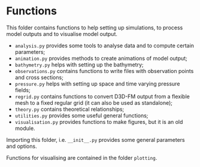 # Functions

This folder contains functions to help setting up simulations, to process model outputs and to visualise model output.

* `analysis.py` provides some tools to analyse data and to compute certain parameters;
* `animation.py` provides methods to create animations of model output;
* `bathymetry.py` helps with setting up the bathymetry;
* `observations.py` contains functions to write files with observation points and cross sections;
* `pressure.py` helps with setting up space and time varying pressure fields;
* `regrid.py` contains functions to convert D3D-FM output from a flexible mesh to a fixed regular grid (it can also be used as standalone);
* `theory.py` contains theoretical relationships;
* `utilities.py` provides some useful general functions;
* `visualisation.py` provides functions to make figures, but it is an old module.

Importing this folder, i.e. `__init__.py` provides some general parameters and options.

Functions for visualising are contained in the folder `plotting`.
